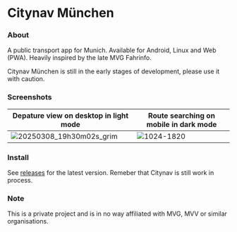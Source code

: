 # Citynav München


### About

A public transport app for Munich. Available for Android, Linux and Web (PWA). Heavily inspired by the late MVG Fahrinfo.

Citynav München is still in the early stages of development, please use it with caution.



### Screenshots

| Depature view on desktop in light mode | Route searching on mobile in dark mode |
|---|---|
| ![20250308_19h30m02s_grim](https://github.com/user-attachments/assets/53caf9bf-b410-4402-8ea7-fd467d94353d) | ![1024-1820](https://github.com/user-attachments/assets/bff105ba-abac-4114-9839-7eb8ae4bf854) |


### Install

See [releases](https://github.com/mfxbe/Citynav/releases) for the latest version. Remeber that Citynav is still work in process.


### Note

This is a private project and is in no way affiliated with MVG, MVV or similar organisations.
